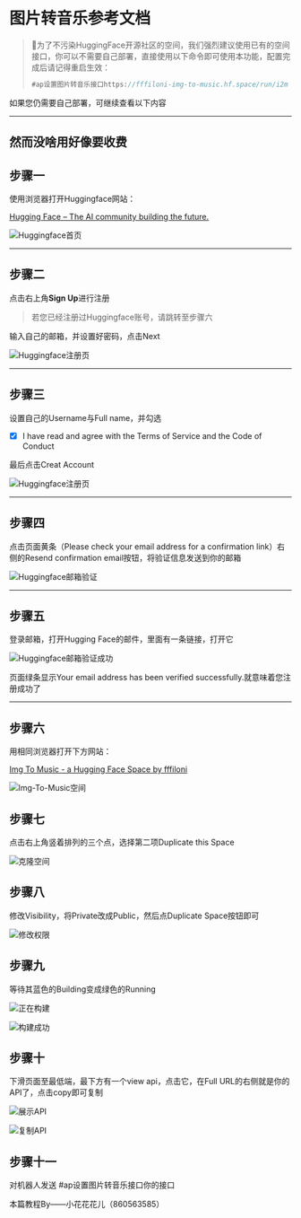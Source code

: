 # 图片转音乐参考文档

> 📌为了不污染HuggingFace开源社区的空间，我们强烈建议使用已有的空间接口，你可以不需要自己部署，直接使用以下命令即可使用本功能，配置完成后请记得重启生效：
>
> ```javascript
> #ap设置图片转音乐接口https://fffiloni-img-to-music.hf.space/run/i2m
> ```

如果您仍需要自己部署，可继续查看以下内容

***

## **然而没啥用好像要收费**

## 步骤一

使用浏览器打开Huggingface网站：

[Hugging Face – The AI community building the future.](https://huggingface.co/ "Hugging Face – The AI community building the future.")

![Huggingface首页](image/image_Yn4PSA4HoK.jpg "Huggingface首页")

***

## 步骤二

点击右上角**Sign Up**进行注册

> 若您已经注册过Huggingface账号，请跳转至步骤六

输入自己的邮箱，并设置好密码，点击Next

![Huggingface注册页](image/image_SJNnrnHtxQ.jpg "Huggingface注册页")

***

## 步骤三

设置自己的Username与Full name，并勾选

-   [x] I have read and agree with the Terms of Service and the Code of Conduct

最后点击Creat Account

![Huggingface注册页](image/image_q00aCKyY_W.jpg "Huggingface注册页")

***

## 步骤四

点击页面黄条（Please check your email address for a confirmation link）右侧的Resend confirmation email按钮，将验证信息发送到你的邮箱

![Huggingface邮箱验证](image/image_PODuTTQzEF.jpg "Huggingface邮箱验证")

***

## 步骤五

登录邮箱，打开Hugging Face的邮件，里面有一条链接，打开它

![Huggingface邮箱验证成功](image/image_vXwteZ1emr.jpg "Huggingface邮箱验证成功")

页面绿条显示Your email address has been verified successfully.就意味着您注册成功了

***

## 步骤六

用相同浏览器打开下方网站：

[Img To Music - a Hugging Face Space by fffiloni](https://huggingface.co/spaces/fffiloni/img-to-music "Img To Music - a Hugging Face Space by fffiloni")

![                                                                        Img-To-Music空间](image/image_Nzr5AiowUn.jpg "                                                                        Img-To-Music空间")

## 步骤七

点击右上角竖着排列的三个点，选择第二项Duplicate this Space

![                                                                                克隆空间](image/image_D4M4YlUQgr.jpg "                                                                                克隆空间")

## 步骤八

修改Visibility，将Private改成Public，然后点Duplicate Space按钮即可

![                                                                                修改权限](image/image_3WTr5vRgiU.jpg "                                                                                修改权限")

## 步骤九

等待其蓝色的Building变成绿色的Running

![                                                                                 正在构建](image/\[5Z0C2]AL59@\~9BPISL\(\[FA_QQw52GSFZ4.jpg "                                                                                 正在构建")

![                                                                                 构建成功](image/image_F1BxbuUCS9.jpg "                                                                                 构建成功")

## 步骤十

下滑页面至最低端，最下方有一个view api，点击它，在Full URL的右侧就是你的API了，点击copy即可复制

![                                                                               展示API](image/image_QvI944GZ6o.jpg "                                                                               展示API")

![                                                                             复制API](image/image_JqBuJiCwh_.jpg "                                                                             复制API")

## 步骤十一

对机器人发送  #ap设置图片转音乐接口你的接口

本篇教程By——小花花花儿（860563585）
